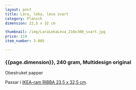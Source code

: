 ```yaml
---
layout: post
title: Lära, leka, leva svart
category: Plansch
dimension: 22,5 x 32 cm

thumbnail: /img/LaraLekaLeva_210x300_svart.jpg
price: 119
item_number: 3-005

---
```


### {{page.dimension}}, 240 gram, Multidesign original
Obestruket papper

Passar i [IKEA-ram RIBBA 23,5 x 32,5 cm](http://www.ikea.com/se/sv/catalog/products/50168308/#/70153160).